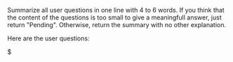 Summarize all user questions in one line with 4 to 6 words.
If you think that the content of the questions is too small to give a meaningfull answer, just return "Pending".
Otherwise, return the summary with no other explanation. 

Here are the user questions:

$<Conversation>
